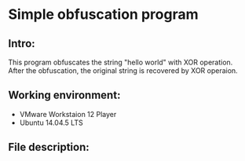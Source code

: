 # Simple obfuscation program

## Intro:  
This program obfuscates the string "hello world" with XOR operation.  
After the obfuscation, the original string is recovered by XOR operaion.

## Working environment:
- VMware Workstaion 12 Player
- Ubuntu 14.04.5 LTS

## File description:

